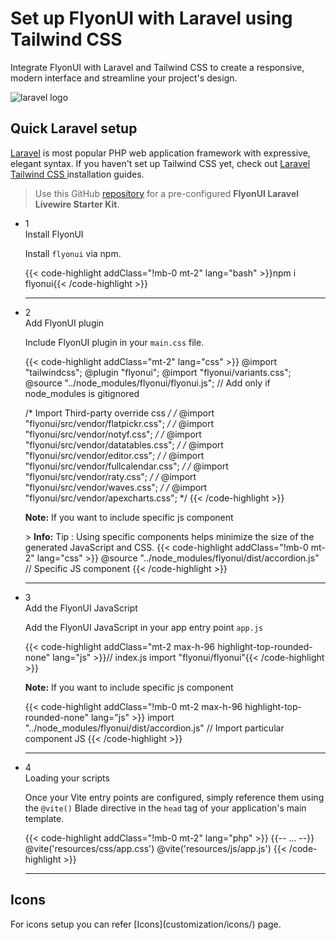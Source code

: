 # Set up FlyonUI with Laravel using Tailwind CSS

Integrate FlyonUI with Laravel and Tailwind CSS to create a responsive, modern interface and streamline your project's design.

<div>
  <div class="flex gap-2">
    <div><img src="https://cdn.flyonui.com/fy-assets/icons/laravel-icon.png" alt="laravel logo" class="h-auto w-14 mt-2" /></div>
    <div>
      <h2 class="text-base-content mb-3 text-lg font-semibold mt-2">
        Quick
        <span class="text-red-600">Laravel</span>
        setup
      </h2>
      <p class="text-base-conte/80 text-base">
        <a href="https://laravel.com/" class="link link-animated link-primary" target="_blank">Laravel</a> is most popular PHP web application framework with expressive, elegant syntax. If you haven't set up Tailwind CSS yet, check out
        <a class="link link-animated" target="_blank" href="https://tailwindcss.com/docs/guides/laravel">
          Laravel Tailwind CSS
        </a>
        installation guides.
      </p>
    </div>
  </div>

> Use this GitHub <a href="https://github.com/themeselection/flyonui-tailwindcss-laravel-livewire-starter-kit" class="link link-primary" target="_blank">repository</a> for a pre-configured **FlyonUI Laravel Livewire Starter Kit**.

  <ul class="timeline timeline-snap-icon timeline-compact timeline-vertical mb-12 w-full ps-0">
    <!-- Installation -->
    <li class="mt-0 mb-0 ps-0">
      <div class="timeline-middle mb-2">
        <span class="text-base-content flex size-7 items-center justify-center rounded-full border border-base-content/20 font-semibold">
          1
        </span>
      </div>
      <div class="timeline-end m-0 mb-0 w-full rounded-lg p-4">
        <div class="text-base-content mb-3 font-semibold">Install FlyonUI</div>
        <p>
          Install
          <code>flyonui</code>
          via npm.
        </p>
        {{< code-highlight addClass="!mb-0 mt-2" lang="bash" >}}npm i flyonui{{< /code-highlight >}}
      </div>
      <hr class="!w-0.5 rounded-none border-transparent" />
    </li>
    <!-- Configure FlyonUI JavaScript paths -->
    <li class="mt-0 mb-0 ps-0">
      <div class="timeline-middle mb-2">
        <span class="text-base-content flex size-7 items-center justify-center rounded-full border border-base-content/20 font-semibold">
          2
        </span>
      </div>
      <div class="timeline-end mb-0 w-full rounded-lg p-4 m-0">
        <div class="text-base-content mb-3 font-semibold">Add FlyonUI plugin</div>
        <p>
          Include FlyonUI plugin in your <code>main.css</code> file.
        </p>
        {{< code-highlight addClass="mt-2" lang="css" >}}
@import "tailwindcss";
@plugin "flyonui";
@import "flyonui/variants.css";
@source "../node_modules/flyonui/flyonui.js"; // Add only if node_modules is gitignored

/* Import Third-party override css */
/* @import "flyonui/src/vendor/flatpickr.css"; */
/* @import "flyonui/src/vendor/notyf.css"; */
/* @import "flyonui/src/vendor/datatables.css"; */
/* @import "flyonui/src/vendor/editor.css"; */
/* @import "flyonui/src/vendor/fullcalendar.css"; */
/* @import "flyonui/src/vendor/raty.css"; */
/* @import "flyonui/src/vendor/waves.css"; */
/* @import "flyonui/src/vendor/apexcharts.css"; */
        {{< /code-highlight >}}
        <p><strong>Note:</strong> If you want to include specific js component </p>
        > **Info:** <span class="font-semibold">Tip :</span> Using specific components helps minimize the size of the generated JavaScript and CSS.
        {{< code-highlight addClass="!mb-0 mt-2" lang="css" >}}
@source "../node_modules/flyonui/dist/accordion.js" // Specific JS component
  {{< /code-highlight >}}
    </div>
    <hr class="!w-0.5 rounded-none border-transparent" />
    </li>
    <!-- Add the FlyonUI JavaScript -->
    <li class="mt-0 mb-0 ps-0">
      <div class="timeline-middle mb-2">
        <span class="text-base-content flex size-7 items-center justify-center rounded-full border border-base-content/20 font-semibold">
          3
        </span>
      </div>
      <div class="timeline-end m-0 mb-0 w-full rounded-lg p-4">
        <div class="text-base-content mb-3 font-semibold">Add the FlyonUI JavaScript</div>
        <p>Add the FlyonUI JavaScript in your app entry point <code>app.js</code></p>
        {{< code-highlight addClass="mt-2 max-h-96 highlight-top-rounded-none" lang="js" >}}// index.js
import "flyonui/flyonui"{{< /code-highlight >}}
<p><strong>Note:</strong> If you want to include specific js component </p>

{{< code-highlight addClass="!mb-0 mt-2 max-h-96 highlight-top-rounded-none" lang="js" >}}
import "../node_modules/flyonui/dist/accordion.js" // Import particular component JS
{{< /code-highlight >}}
  </div>
      <hr class="!w-0.5 rounded-none border-transparent" />
    </li>
    <!--  -->
    <li class="mt-0 mb-0 ps-0">
      <div class="timeline-middle mb-2">
        <span class="text-base-content flex size-7 items-center justify-center rounded-full border border-base-content/20 font-semibold">
          4
        </span>
      </div>
      <div class="timeline-end m-0 mb-0 w-full rounded-lg p-4">
        <div class="text-base-content mb-3 font-semibold">Loading your scripts</div>
        <p>Once your Vite entry points are configured, simply reference them using the <code>@vite()</code> Blade directive in the <code>head</code> tag of your application's main template.</p>
        {{< code-highlight addClass="!mb-0 mt-2" lang="php" >}}<!doctype html>
<head>
    {{-- ... --}}
    @vite('resources/css/app.css')
    @vite('resources/js/app.js')
</head>
{{< /code-highlight >}}
</div>
<hr class="!w-0.5 rounded-none border-transparent" />
</li>

  </ul>
</div>

<h2 class="text-lg font-medium mb-1">Icons</h2>
For icons setup you can refer [Icons](customization/icons/) page.
